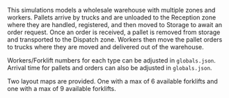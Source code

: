 This simulations models a wholesale warehouse with multiple zones and workers. Pallets arrive by trucks and are unloaded to the Reception zone where they are handled, registered, and then moved to Storage to await an order request. Once an order is received, a pallet is removed from storage and transported to the Dispatch zone. Workers then move the pallet orders to trucks where they are moved and delivered out of the warehouse.

Workers/Forklift numbers for each type can be adjusted in `globals.json`. Arrival time for pallets and orders can also be adjusted in `globals.json`.

Two layout maps are provided. One with a max of 6 available forklifts and one with a max of 9 available forklifts.
